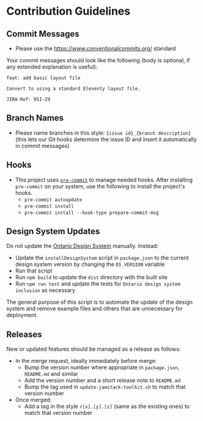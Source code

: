 # Contribution Guidelines

## Commit Messages

* Please use the https://www.conventionalcommits.org/ standard

Your commit messages should look like the following (body is optional, if any extended explanation is useful):

```
feat: add basic layout file

Convert to using a standard Eleventy layout file.

JIRA-Ref: OSI-29
```

## Branch Names

* Please name branches in this style: `{issue id}_{branch description}` (this lets our Git hooks determine the issue ID and insert it automatically in commit messages)

## Hooks

* This project uses [`pre-commit`](https://pre-commit.com/) to manage needed hooks. After installing `pre-commit` on your system, use the following to install the project's hooks.
    * `pre-commit autoupdate`
    * `pre-commit install`
    * `pre-commit install --hook-type prepare-commit-msg`

## Design System Updates

Do not update the [Ontario Design System](https://designsystem.ontario.ca/docs/documentation/for-developers.html) manually. Instead:
* Update the `installDesignSystem` script in `package.json` to the current design system version by changing the `DS_VERSION` variable
* Run that script
* Run `npm build` to update the `dist` directory with the built site
* Run `npm run test` and update the tests for `Ontario design system inclusion` as necessary

The general purpose of this script is to automate the update of the design system and remove example files and others that are unnecessary for deployment.

## Releases

New or updated features should be managed as a release as follows:

* In the merge request, ideally immediately before merge:
    * Bump the version number where appropriate in `package.json`, `README.md` and similar
    * Add the version number and a short release note to `README.md`
    * Bump the tag used in `update-jamstack-toolkit.sh` to match that version number
* Once merged:
    * Add a tag in the style `r[x].[y].[z]` (same as the existing ones) to match that version number